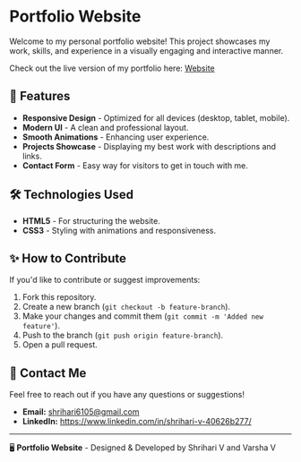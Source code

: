 # Portfolio Website

Welcome to my personal portfolio website! This project showcases my work, skills, and experience in a visually engaging and interactive manner.

Check out the live version of my portfolio here: [Website](https://personal-portfolio-sepia-six.vercel.app/)

## 📌 Features
- **Responsive Design** - Optimized for all devices (desktop, tablet, mobile).
- **Modern UI** - A clean and professional layout.
- **Smooth Animations** - Enhancing user experience.
- **Projects Showcase** - Displaying my best work with descriptions and links.
- **Contact Form** - Easy way for visitors to get in touch with me.

## 🛠️ Technologies Used
- **HTML5** - For structuring the website.
- **CSS3** - Styling with animations and responsiveness.

## ✨ How to Contribute
If you'd like to contribute or suggest improvements:
1. Fork this repository.
2. Create a new branch (`git checkout -b feature-branch`).
3. Make your changes and commit them (`git commit -m 'Added new feature'`).
4. Push to the branch (`git push origin feature-branch`).
5. Open a pull request.

## 📧 Contact Me
Feel free to reach out if you have any questions or suggestions!
- **Email:** shrihari6105@gmail.com
- **LinkedIn:** https://www.linkedin.com/in/shrihari-v-40626b277/

---

🖥️ **Portfolio Website** - Designed & Developed by Shrihari V and Varsha V

